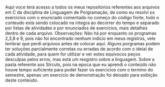 Aqui voce terá acesso a todos os meus repositórios referentes aos arquivos em C da disciplina de Linguagem de Porgramação, de como eu resolvi os exercicios com o enunciado comentado no começo do código fonte, todo o conteudo está sendo colocado na integra ao decorrer do tempo e separado por listas de atividades e por enunciados de exercicios, mais detalhes dentro de cada arquivo.
Observações: Não há por enquanto os programas 2,3,8 e 9, pois não foi encontrado nenhum indicio em meus registros, vele lembrar que perdi arquivos antes de colocar aqui.
Alguns porgramas podem ter soluções parcialmente corretas ou erradas de acordo com o ideial de cada atividade, para quem for utilizar e ver estes equivocos peços desculpas pelos erros, mas está um resgistro sobre a linguagem.
Sobre a pasta referente aos Strcuts, pois na epoca que eu aprendi o conteúdo não houve tempo suficiente para poder fazer os exercicios com o termino do semestre, apenas um exercicio de demonstração foi deixado para exibição deste conteúdo.
